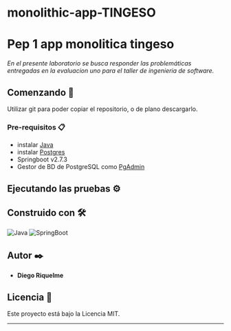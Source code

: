 # monolithic-app-TINGESO
# Pep 1 app monolitica tingeso

_En el presente laboratorio se busca responder las problemáticas entregadas en la evaluacion uno para el taller de ingenieria de software._

## Comenzando 🚀

Utilizar git para poder copiar el repositorio, o de plano descargarlo.

### Pre-requisitos 📋

* instalar [Java](https://www.java.com)
* instalar [Postgres](https://www.mysql.com/download/)
* Springboot v2.7.3
* Gestor de BD de PostgreSQL como [PgAdmin](https://www.pgadmin.org/downloads/)
## Ejecutando las pruebas ⚙️

## Construido con 🛠️
 ![Java](https://img.shields.io/badge/Java-ED8B00?style=for-the-badge&logo=java&logoColor=white) ![SpringBoot](https://img.shields.io/badge/postgres-%23316192.svg?style=for-the-badge&logo=postgresql&logoColor=white)


## Autor ✒️

* **Diego Riquelme**


## Licencia 📄

Este proyecto está bajo la Licencia MIT.

---
